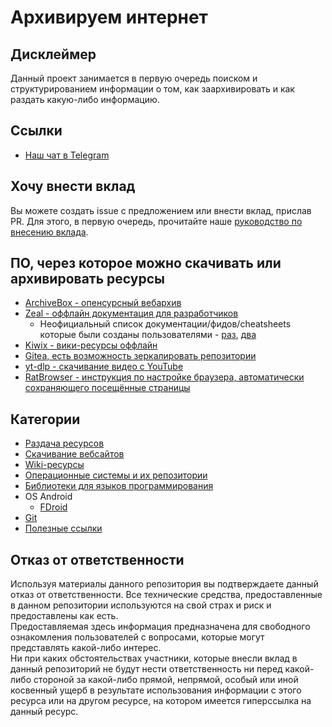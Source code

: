 # Архивируем интернет

## Дисклеймер
Данный проект занимается в первую очередь поиском и структурированием информации о том, как заархивировать и как раздать какую-либо информацию. 

## Ссылки
* [Наш чат в Telegram](https://t.me/+Z5z4Tii5cW1mZWEy)

## Хочу внести вклад
Вы можете создать issue с предложением или внести вклад, прислав PR. Для этого, в первую очередь, прочитайте наше [руководство по внесению вклада](contributing.md).

## ПО, через которое можно скачивать или архивировать ресурсы
* [ArchiveBox - опенсурсный вебархив](https://github.com/ArchiveBox/ArchiveBox)
* [Zeal - оффлайн документация для разработчиков](https://zealdocs.org/)
  - Неофициальный список документации/фидов/cheatsheets которые были созданы пользователями - [раз](https://zealusercontributions.vercel.app/), [два](https://zealusercontributions.now.sh) 
* [Kiwix - вики-ресурсы оффлайн](https://www.kiwix.org/en/)
* [Gitea, есть возможность зеркалировать репозитории](https://gitea.io/ru-ru/)
* [yt-dlp - скачивание видео с YouTube](https://github.com/yt-dlp/yt-dlp)
* [RatBrowser - инструкция по настройке браузера, автоматически сохраняющего посещённые страницы](https://ratbrowser.com)

## Категории
* [Раздача ресурсов](share/README.md)
* [Скачивание вебсайтов](download/README.md)
* [Wiki-ресурсы](wiki/README.md)
* [Операционные системы и их репозитории](os/README.md)
* [Библиотеки для языков программирования](prog_libs/README.md)
* OS Android
  * [FDroid](android/fdroid/README.md)
* [Git](git/README.md)
* [Полезные ссылки](links/README.md)

## Отказ от ответственности
Используя материалы данного репозитория вы подтверждаете данный отказ от ответственности.
Все технические средства, предоставленные в данном репозитории используются на свой страх и риск и предоставлены как есть.  
Предоставляемая здесь информация предназначена для свободного ознакомления пользователей с вопросами, которые могут представлять какой-либо интерес.  
Ни при каких обстоятельствах участники, которые внесли вклад в данный репозиторий не будут нести ответственность ни перед какой-либо стороной за какой-либо прямой, непрямой, особый или иной косвенный ущерб в результате использования информации с этого ресурса или на другом ресурсе, на котором имеется гиперссылка на данный ресурс. 
